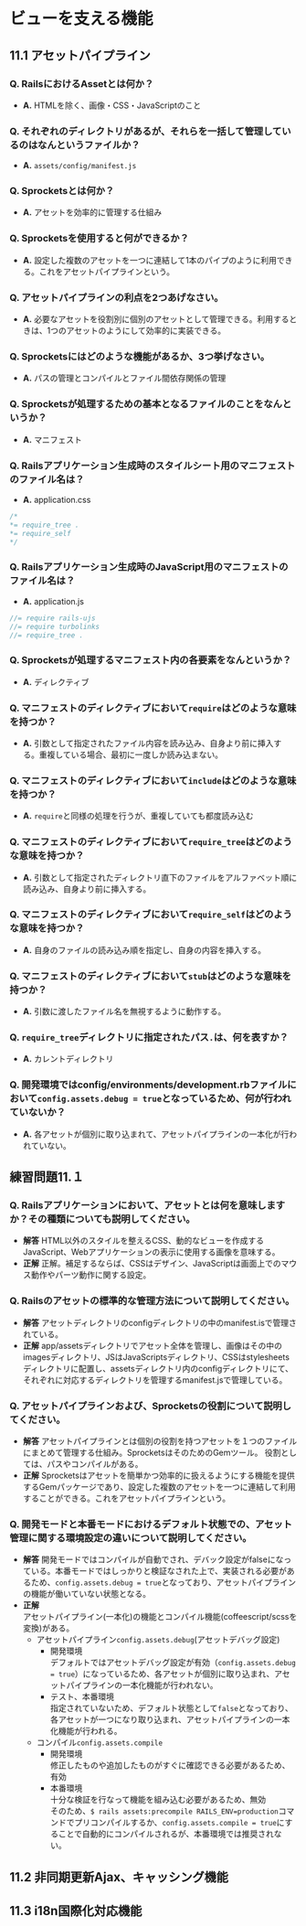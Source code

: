 # ビューを支える機能
## 11.1 アセットパイプライン
### Q. RailsにおけるAssetとは何か？
- **A.** HTMLを除く、画像・CSS・JavaScriptのこと
### Q. それぞれのディレクトリがあるが、それらを一括して管理しているのはなんというファイルか？
- **A.** `assets/config/manifest.js`
### Q. Sprocketsとは何か？
- **A.** アセットを効率的に管理する仕組み
### Q. Sprocketsを使用すると何ができるか？
- **A.** 設定した複数のアセットを一つに連結して1本のパイプのように利用できる。これをアセットパイプラインという。
### Q. アセットパイプラインの利点を2つあげなさい。
- **A.** 必要なアセットを役割別に個別のアセットとして管理できる。利用するときは、1つのアセットのようにして効率的に実装できる。
### Q. Sprocketsにはどのような機能があるか、3つ挙げなさい。
- **A.** パスの管理とコンパイルとファイル間依存関係の管理
### Q. Sprocketsが処理するための基本となるファイルのことをなんというか？
- **A.** マニフェスト
### Q. Railsアプリケーション生成時のスタイルシート用のマニフェストのファイル名は？
- **A.** application.css

```css
/*
*= require_tree .
*= require_self
*/
```

### Q. Railsアプリケーション生成時のJavaScript用のマニフェストのファイル名は？
- **A.** application.js

```javascript
//= require rails-ujs
//= require turbolinks
//= require_tree .
```

### Q. Sprocketsが処理するマニフェスト内の各要素をなんというか？
- **A.** ディレクティブ
### Q. マニフェストのディレクティブにおいて`require`はどのような意味を持つか？
- **A.** 引数として指定されたファイル内容を読み込み、自身より前に挿入する。重複している場合、最初に一度しか読み込まない。
### Q. マニフェストのディレクティブにおいて`include`はどのような意味を持つか？
- **A.** `require`と同様の処理を行うが、重複していても都度読み込む
### Q. マニフェストのディレクティブにおいて`require_tree`はどのような意味を持つか？
- **A.** 引数として指定されたディレクトリ直下のファイルをアルファベット順に読み込み、自身より前に挿入する。
### Q. マニフェストのディレクティブにおいて`require_self`はどのような意味を持つか？
- **A.** 自身のファイルの読み込み順を指定し、自身の内容を挿入する。
### Q. マニフェストのディレクティブにおいて`stub`はどのような意味を持つか？
- **A.** 引数に渡したファイル名を無視するように動作する。
### Q. `require_tree`ディレクトリに指定されたパス`.`は、何を表すか？
- **A.** カレントディレクトリ
### Q. 開発環境ではconfig/environments/development.rbファイルにおいて`config.assets.debug = true`となっているため、何が行われていないか？
- **A.** 各アセットが個別に取り込まれて、アセットパイプラインの一本化が行われていない。


## 練習問題11.１
### Q. Railsアプリケーションにおいて、アセットとは何を意味しますか？その種類についても説明してください。
- **解答** HTML以外のスタイルを整えるCSS、動的なビューを作成するJavaScript、Webアプリケーションの表示に使用する画像を意味する。
- **正解** 正解。補足するならば、CSSはデザイン、JavaScriptは画面上でのマウス動作やパーツ動作に関する設定。
### Q. Railsのアセットの標準的な管理方法について説明してください。
- **解答** アセットディレクトリのconfigディレクトリの中のmanifest.isで管理されている。
- **正解** app/assetsディレクトリでアセット全体を管理し、画像はその中のimagesディレクトリ、JSはJavaScriptsディレクトリ、CSSはstylesheetsディレクトリに配置し、assetsディレクトリ内のconfigディレクトリにて、それぞれに対応するディレクトリを管理するmanifest.jsで管理している。
### Q. アセットパイプラインおよび、Sprocketsの役割について説明してください。
- **解答** アセットパイプラインとは個別の役割を持つアセットを１つのファイルにまとめて管理する仕組み。SprocketsはそのためのGemツール。
役割としては、パスやコンパイルがある。
- **正解** Sprocketsはアセットを簡単かつ効率的に扱えるようにする機能を提供するGemパッケージであり、設定した複数のアセットを一つに連結して利用することができる。これをアセットパイプラインという。
### Q. 開発モードと本番モードにおけるデフォルト状態での、アセット管理に関する環境設定の違いについて説明してください。
- **解答** 開発モードではコンパイルが自動でされ、デバック設定がfalseになっている。本番モードではしっかりと検証なされた上で、実装される必要があるため、`config.assets.debug = true`となっており、アセットパイプラインの機能が働いていない状態となる。
- **正解**  
  アセットパイプライン(一本化)の機能とコンパイル機能(coffeescript/scssを変換)がある。  
  - アセットパイプライン`config.assets.debug`(アセットデバッグ設定)  
    - 開発環境  
      デフォルトではアセットデバッグ設定が有効（`config.assets.debug = true`）になっているため、各アセットが個別に取り込まれ、アセットパイプラインの一本化機能が行われない。
    - テスト、本番環境  
      指定されていないため、デフォルト状態として`false`となっており、各アセットが一つになり取り込まれ、アセットパイプラインの一本化機能が行われる。
  - コンパイル`config.assets.compile`  
    - 開発環境  
      修正したものや追加したものがすぐに確認できる必要があるため、有効
    - 本番環境  
      十分な検証を行なって機能を組み込む必要があるため、無効  
      そのため、`$ rails assets:precompile RAILS_ENV=production`コマンドでプリコンパイルするか、`config.assets.compile = true`にすることで自動的にコンパイルされるが、本番環境では推奨されない。

## 11.2 非同期更新Ajax、キャッシング機能
## 11.3 i18n国際化対応機能
